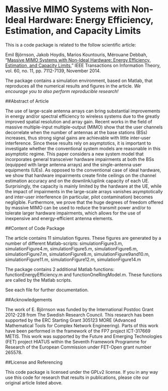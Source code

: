 Massive MIMO Systems with Non-Ideal Hardware: Energy Efficiency, Estimation, and Capacity Limits
==================

This is a code package is related to the follow scientific article:

Emil Björnson, Jakob Hoydis, Marios Kountouris, Mérouane Debbah, “[Massive MIMO Systems with Non-Ideal Hardware: Energy Efficiency, Estimation, and Capacity Limits](http://arxiv.org/pdf/1307.2584),” IEEE Transactions on Information Theory, vol. 60, no. 11, pp. 7112-7139, November 2014.


The package contains a simulation environment, based on Matlab, that reproduces all the numerical results and figures in the article. *We encourage you to also perform reproducible research!*


##Abstract of Article

The use of large-scale antenna arrays can bring substantial improvements in energy and/or spectral efficiency to wireless systems due to the greatly improved spatial resolution and array gain. Recent works in the field of massive multiple-input multiple-output (MIMO) show that the user channels decorrelate when the number of antennas at the base stations (BSs) increases, thus strong signal gains are achievable with little inter-user interference. Since these results rely on asymptotics, it is important to investigate whether the conventional system models are reasonable in this asymptotic regime. This paper considers a new system model that incorporates general transceiver hardware impairments at both the BSs (equipped with large antenna arrays) and the single-antenna user equipments (UEs). As opposed to the conventional case of ideal hardware, we show that hardware impairments create finite ceilings on the channel estimation accuracy and on the downlink/uplink capacity of each UE. Surprisingly, the capacity is mainly limited by the hardware at the UE, while the impact of impairments in the large-scale arrays vanishes asymptotically and inter-user interference (in particular, pilot contamination) becomes negligible. Furthermore, we prove that the huge degrees of freedom offered by massive MIMO can be used to reduce the transmit power and/or to tolerate larger hardware impairments, which allows for the use of inexpensive and energy-efficient antenna elements.


##Content of Code Package

The article contains 11 simulation figures. These figures are generated by a number of different Matlab-scripts: simulationFigure3.m, simulationFigure4.m, simulationFigure5.m, simulationFigure6.m, simulationFigure7.m, simulationFigure8.m, simulationFigure9and10.m, simulationFigure11.m, simulationFigure12.m, simulationFigure14.m

The package contains 2 additional Matlab functions: functionEnergyEfficiency.m and functionOneRingModel.m. These functions are called by the Matlab scripts.

See each file for further documentation. 


##Acknowledgements

The work of E. Björnson was funded by the International Postdoc Grant 2012-228 from The Swedish Research Council. This research has been supported by the ERC Starting Grant 305123 MORE (Advanced Mathematical Tools for Complex Network Engineering). Parts of this work have been performed in the framework of the FP7 project ICT-317669 METIS. This work was supported by the Future and Emerging Technologies (FET) project HIATUS within the Seventh Framework Programme for Research of the European Commission under FET-Open grant number 265578.


##License and Referencing

This code package is licensed under the GPLv2 license. If you in any way use this code for research that results in publications, please cite our original article listed above.
